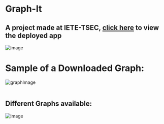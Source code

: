 # Graph-It
## A project made at IETE-TSEC, [click here](https://hridayk.github.io/Graph-It/) to view the deployed app
![image](https://user-images.githubusercontent.com/16136188/162870800-09e230e1-a743-4f48-b7a8-efc262e8b979.png)
<br />
# Sample of a Downloaded Graph:
![graphImage](https://user-images.githubusercontent.com/16136188/162870851-e31e82b6-425e-4a02-9195-266b62ac8bd8.png)
<br />
<br />
## Different Graphs available:
![image](https://user-images.githubusercontent.com/16136188/162871167-40f85f14-4058-4692-93fb-9b783286022e.png)
